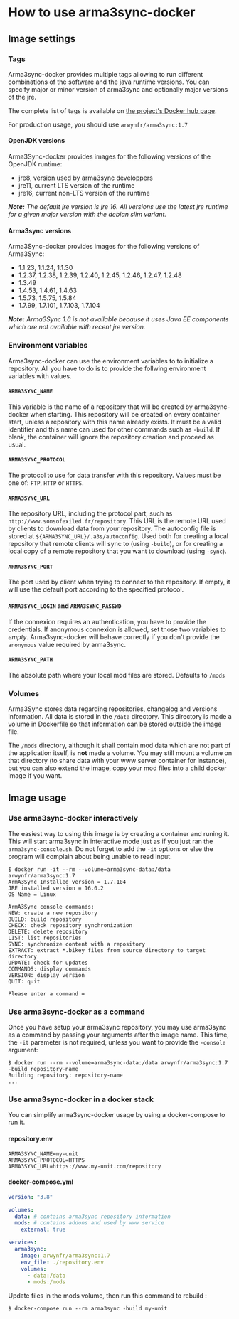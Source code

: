 # How to use arma3sync-docker

## Image settings

### Tags

Arma3sync-docker provides multiple tags allowing to run different combinations of the software and the java runtime versions. You can specify major or minor version of arma3sync and optionally major versions of the jre.

The complete list of tags is available on [the project's Docker hub page](https://hub.docker.com/r/arwynfr/arma3sync/tags).

For production usage, you should use `arwynfr/arma3sync:1.7`

#### OpenJDK versions
Arma3Sync-docker provides images for the following versions of the OpenJDK runtime:
*   jre8, version used by arma3sync developpers
*   jre11, current LTS version of the runtime
*   jre16, current non-LTS version of the runtime

***Note:** The default jre version is jre 16. All versions use the latest jre runtime for a given major version with the debian slim variant.*

#### Arma3sync versions
Arma3Sync-docker provides images for the following versions of Arma3Sync:
*   1.1.23, 1.1.24, 1.1.30
*   1.2.37, 1.2.38, 1.2.39, 1.2.40, 1.2.45, 1.2.46, 1.2.47, 1.2.48
*   1.3.49
*   1.4.53, 1.4.61, 1.4.63
*   1.5.73, 1.5.75, 1.5.84
*   1.7.99, 1.7.101, 1.7.103, 1.7.104

***Note:** Arma3Sync 1.6 is not available because it uses Java EE components which are not available with recent jre version.*

### Environment variables

Arma3sync-docker can use the environment variables to to initialize a repository. All you have to do is to provide the follwing environment variables with values.

#### `ARMA3SYNC_NAME`

This variable is the name of a repository that will be created by arma3sync-docker when starting. This repository will be created on every container start, unless a repository with this name already exists. It must be a valid identifier and this name can used for other commands such as `-build`. If blank, the container will ignore the repository creation and proceed as usual.

#### `ARMA3SYNC_PROTOCOL`

The protocol to use for data transfer with this repository. Values must be one of: `FTP`, `HTTP` or `HTTPS`.

#### `ARMA3SYNC_URL`

The repository URL, including the protocol part, such as `http://www.sonsofexiled.fr/repository`. This URL is the remote URL used by clients to download data from your repository. The autoconfig file is stored at `${ARMA3SYNC_URL}/.a3s/autoconfig`. Used both for creating a local repository that remote clients will sync to (using `-build`), or for creating a local copy of a remote repository that you want to download (using `-sync`).

#### `ARMA3SYNC_PORT`

The port used by client when trying to connect to the repository. If empty, it will use the default port according to the specified protocol.

#### `ARMA3SYNC_LOGIN` and `ARMA3SYNC_PASSWD`

If the connexion requires an authentication, you have to provide the credentials. If anonymous connexion is allowed, set those two variables to *empty*. Arma3sync-docker will behave correctly if you don't provide the `anonymous` value required by arma3sync.

#### `ARMA3SYNC_PATH`

The absolute path where your local mod files are stored. Defaults to `/mods`

### Volumes

Arma3Sync stores data regarding repositories, changelog and versions information. All data is stored in the `/data` directory. This directory is made a volume in Dockerfile so that information can be stored outside the image file.

The `/mods` directory, although it shall contain mod data which are not part of the application itself, is **not** made a volume. You may still mount a volume on that directory (to share data with your www server container for instance), but you can also extend the image, copy your mod files into a child docker image if you want.

## Image usage

### Use arma3sync-docker interactively

The easiest way to using this image is by creating a container and runing it. This will start arma3sync in interactive mode just as if you just ran the `arma3sync-console.sh`. Do not forget to add the `-it` options or else the program will complain about being unable to read input.

```console
$ docker run -it --rm --volume=arma3sync-data:/data arwynfr/arma3sync:1.7
ArmA3Sync Installed version = 1.7.104
JRE installed version = 16.0.2
OS Name = Linux

ArmA3Sync console commands:
NEW: create a new repository
BUILD: build repository
CHECK: check repository synchronization
DELETE: delete repository
LIST: list repositories
SYNC: synchronize content with a repository
EXTRACT: extract *.bikey files from source directory to target directory
UPDATE: check for updates
COMMANDS: display commands
VERSION: display version
QUIT: quit

Please enter a command =
```

### Use arma3sync-docker as a command

Once you have setup your arma3sync repository, you may use arma3sync as a command by passing your arguments after the image name. This time, the `-it` parameter is not required, unless you want to provide the `-console` argument:

```console
$ docker run --rm --volume=arma3sync-data:/data arwynfr/arma3sync:1.7 -build repository-name
Building repository: repository-name
...
```

### Use arma3sync-docker in a docker stack

You can simplify arma3sync-docker usage by using a docker-compose to run it.

#### repository.env
```env
ARMA3SYNC_NAME=my-unit
ARMA3SYNC_PROTOCOL=HTTPS
ARMA3SYNC_URL=https://www.my-unit.com/repository
```

#### docker-compose.yml
```yml
version: "3.8"

volumes:
  data: # contains arma3sync repository information
  mods: # contains addons and used by www service
    external: true

services:
  arma3sync:
    image: arwynfr/arma3sync:1.7
    env_file: ./repository.env
    volumes:
      - data:/data
      - mods:/mods
```

Update files in the mods volume, then run this command to rebuild :
```console
$ docker-compose run --rm arma3sync -build my-unit
```